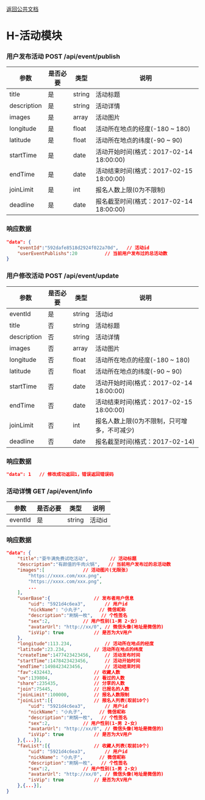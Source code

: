 [返回公共文档](/接口文档/1-公共文档.MD)

# H-活动模块


### 用户发布活动  POST   /api/event/publish

参数			|是否必要		|类型			|说明
--				|--				|--				|--
title			|是				|string			|活动标题
description		|是				|string			|活动详情
images			|是				|array			|活动图片
longitude		|是				|float			|活动所在地点的经度(-180 ~ 180)
latitude		|是				|float			|活动所在地点的纬度(-90 ~ 90)
startTime		|是				|date			|活动开始时间(格式：2017-02-14 18:00:00)
endTime			|是				|date			|活动结束时间(格式：2017-02-15 18:00:00)
joinLimit		|是				|int			|报名人数上限(0为不限制)
deadline		|是				|date			|报名截至时间(格式：2017-02-14 18:00:00)


### 响应数据
```json
"data": {
	"eventId":"592dafe8518d2924f022a70d",	// 活动id
	"userEventPublishs":20			// 当前用户发布过的总活动数
}
```

### 用户修改活动  POST   /api/event/update

参数			|是否必要		|类型			|说明
--				|--				|--				|--
eventId			|是				|string			|活动id
title			|否				|string			|活动标题
description		|否				|string			|活动详情
images			|否				|array			|活动图片
longitude		|否				|float			|活动所在地点的经度(-180 ~ 180)
latitude		|否				|float			|活动所在地点的纬度(-90 ~ 90)
startTime		|否				|date			|活动开始时间(格式：2017-02-14 18:00:00)
endTime			|否				|date			|活动结束时间(格式：2017-02-15 18:00:00)
joinLimit		|否				|int			|报名人数上限(0为不限制，只可增多，不可减少)
deadline		|否				|date			|报名截至时间(格式：2017-02-14)


### 响应数据
```json
"data": 1	// 修改成功返回1，错误返回错误码
```

### 活动详情  GET   /api/event/info

参数			|是否必要		|类型			|说明
--				|--				|--				|--
eventId			|是				|string			|活动id

### 响应数据
```json
"data": {
	"title":"耍牛满免费试吃活动",		// 活动标题
	"description":"有颜值的牛肉火锅",	// 当前用户发布过的总活动数
	"images":[				// 活动图片(无限张)
		"https://xxxx.com/xxx.png",
		"https://xxxx.com/xxx.png",
		...
	],
	"userBase":{				// 发布者用户信息
		"uid": "5921d4c6ea3",		// 用户id
		"nickName": "小丸子",		// 微信昵称
		"description":"刷锅一枚",	// 个性签名
		"sex":2,			// 用户性别(1-男 2-女)
		"avatarUrl": "http://xx/0",	// 微信头像(地址是微信的)
		"isVip": true			// 是否为大V用户
	},
	"longitude":113.234,			// 活动所在地点的经度
	"latitude":23.234,			// 活动所在地点的纬度
	"createTime":1477423423456,		// 活动发布时间
	"startTime":1478423423456,		// 活动开始时间
	"endTime":1498423423456,		// 活动结束时间
	"fav":432443,				// 收藏人数
	"uv":139804,				// 看过的人数
	"share":235435,				// 分享的人数
	"join":75445,				// 已报名的人数
	"joinLimit":100000,			// 报名人数限制
	"joinList":[{				// 报名人列表(取前10个)
		"uid": "5921d4c6ea3",		// 用户id
		"nickName": "小丸子",		// 微信昵称
		"description":"刷锅一枚",	// 个性签名
		"sex":2,			// 用户性别(1-男 2-女)
		"avatarUrl": "http://xx/0",	// 微信头像(地址是微信的)
		"isVip": true			// 是否为大V用户
	},{...}],
	"favList":[{				// 收藏人列表(取前10个)
		"uid": "5921d4c6ea3",		// 用户id
		"nickName": "小丸子",		// 微信昵称
		"description":"刷锅一枚",	// 个性签名
		"sex":2,			// 用户性别(1-男 2-女)
		"avatarUrl": "http://xx/0",	// 微信头像(地址是微信的)
		"isVip": true			// 是否为大V用户
	},{...}],
}
```
